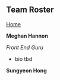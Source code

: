 ## Team Roster

[Home](README.md)  

**Meghan Hannon**

*Front End Guru* 

* bio tbd 

**Sungyeon Hong**
